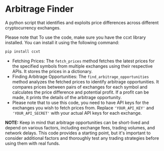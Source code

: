 # Arbitrage Finder
A python script that identifies and exploits price differences across different cryptocurrency exchanges.


Please note that To use the code, make sure you have the ccxt library installed. You can install it using the following command:
```bash
pip install ccxt
```

- Fetching Prices: The ```fetch_prices``` method fetches the latest prices for the specified symbols from multiple exchanges using their respective APIs. It stores the prices in a dictionary.
- Finding Arbitrage Opportunities: The ```find_arbitrage_opportunities``` method analyzes the fetched prices to identify arbitrage opportunities. It compares prices between pairs of exchanges for each symbol and calculates the price difference and potential profit. If a profit can be made, it prints the details of the arbitrage opportunity.
- Please note that to use this code, you need to have API keys for the exchanges you wish to fetch prices from. Replace ```'YOUR_API_KEY'``` and ```'YOUR_API_SECRET'``` with your actual API keys for each exchange.

__NOTE:__ Keep in mind that arbitrage opportunities can be short-lived and depend on various factors, including exchange fees, trading volumes, and network delays. This code provides a starting point, but it's important to consider additional factors and thoroughly test any trading strategies before using them with real funds.
